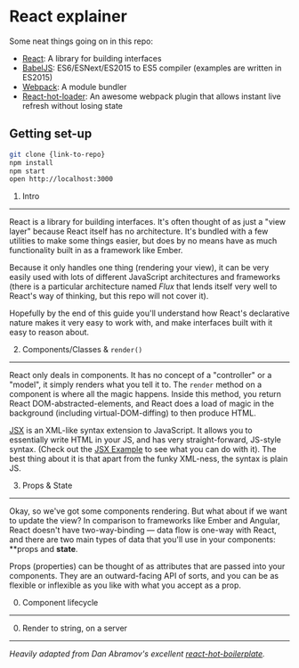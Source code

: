
React explainer
=====================


Some neat things going on in this repo:

- [React](https://facebook.github.io/react/): A library for building interfaces
- [BabelJS](https://babeljs.io): ES6/ESNext/ES2015 to ES5 compiler (examples are written in ES2015)
- [Webpack](http://webpack.github.io): A module bundler
- [React-hot-loader](https://gaearon.github.io/react-hot-loader/): An awesome webpack plugin that allows instant live refresh without losing state


Getting set-up
--------------

```bash
git clone {link-to-repo}
npm install
npm start
open http://localhost:3000
```


1. Intro
---------------------

React is a library for building interfaces. It's often thought of as just a "view layer" because React itself has no architecture. It's bundled with a few utilities to make some things easier, but does by no means have as much functionality built in as a framework like Ember. 

Because it only handles one thing (rendering your view), it can be very easily used with lots of different JavaScript architectures and frameworks (there is a particular architecture named _Flux_ that lends itself very well to React's way of thinking, but this repo will not cover it).

Hopefully by the end of this guide you'll understand how React's declarative nature makes it very easy to work with, and make interfaces built with it easy to reason about.


2. Components/Classes & `render()`
----------------------------------

React only deals in components. It has no concept of a "controller" or a "model", it simply renders what you tell it to. The `render` method on a component is where all the magic happens. Inside this method, you return React DOM-abstracted-elements, and React does a load of magic in the background (including virtual-DOM-diffing) to then produce HTML.

[JSX](https://facebook.github.io/jsx/) is an XML-like syntax extension to JavaScript. It allows you to essentially write HTML in your JS, and has very straight-forward, JS-style syntax. (Check out the [JSX Example](https://github.com/iest/react-explainer/blob/master/scripts/JSXExample.js) to see what you can do with it). The best thing about it is that apart from the funky XML-ness, the syntax is plain JS. 


3. Props & State
----------------

Okay, so we've got some components rendering. But what about if we want to update the view? In comparison to frameworks like Ember and Angular, React doesn't have two-way-binding — data flow is one-way with React, and there are two main types of data that you'll use in your components: **props and **state**.

Props (properties) can be thought of as attributes that are passed into your components. They are an outward-facing API of sorts, and you can be as flexible or inflexible as you like with what you accept as a prop.


0. Component lifecycle
----------------------

0. Render to string, on a server
------------------------


_Heavily adapted from Dan Abramov's excellent [react-hot-boilerplate](https://github.com/gaearon/react-hot-boilerplate)._
